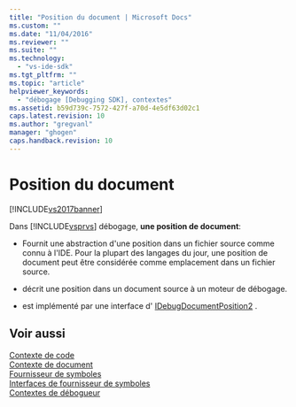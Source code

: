 ```yaml
---
title: "Position du document | Microsoft Docs"
ms.custom: ""
ms.date: "11/04/2016"
ms.reviewer: ""
ms.suite: ""
ms.technology: 
  - "vs-ide-sdk"
ms.tgt_pltfrm: ""
ms.topic: "article"
helpviewer_keywords: 
  - "débogage [Debugging SDK], contextes"
ms.assetid: b59d739c-7572-427f-a70d-4e5df63d02c1
caps.latest.revision: 10
ms.author: "gregvanl"
manager: "ghogen"
caps.handback.revision: 10
---
```

# Position du document
[!INCLUDE[vs2017banner](../../code-quality/includes/vs2017banner.md)]

Dans [!INCLUDE[vsprvs](../../code-quality/includes/vsprvs_md.md)] débogage, **une position de document**:  
  
-   Fournit une abstraction d'une position dans un fichier source comme connu à l'IDE.  Pour la plupart des langages du jour, une position de document peut être considérée comme emplacement dans un fichier source.  
  
-   décrit une position dans un document source à un moteur de débogage.  
  
-   est implémenté par une interface d' [IDebugDocumentPosition2](../../extensibility/debugger/reference/idebugdocumentposition2.md) .  
  
## Voir aussi  
 [Contexte de code](../../extensibility/debugger/code-context.md)   
 [Contexte de document](../../extensibility/debugger/document-context.md)   
 [Fournisseur de symboles](../../extensibility/debugger/symbol-provider.md)   
 [Interfaces de fournisseur de symboles](../../extensibility/debugger/reference/symbol-provider-interfaces.md)   
 [Contextes de débogueur](../../extensibility/debugger/debugger-contexts.md)